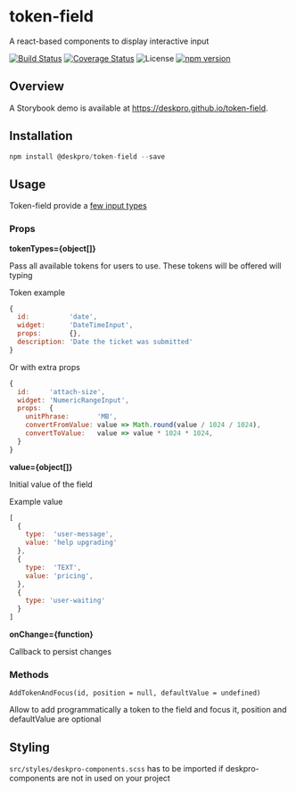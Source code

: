 token-field
===========
A react-based components to display interactive input 

[![Build Status](https://travis-ci.org/deskpro/token-field.svg?branch=master)](https://travis-ci.org/deskpro/token-field)
[![Coverage Status](https://coveralls.io/repos/github/deskpro/token-field/badge.svg)](https://coveralls.io/github/deskpro/token-field)
![License](https://img.shields.io/badge/License-BSD%203--Clause-blue.svg)
[![npm version](https://img.shields.io/npm/v/@deskpro/token-field.svg?style=flat)](https://www.npmjs.com/package/@deskpro/token-field)

## Overview

A Storybook demo is available at https://deskpro.github.io/token-field.

## Installation

```javascript
npm install @deskpro/token-field --save
```

## Usage

Token-field provide a [few input types](docs/components/inputs.md)

### Props

**tokenTypes={object[]}**

Pass all available tokens for users to use. These tokens will be offered will typing

Token example

```javascript
{
  id:          'date',
  widget:      'DateTimeInput',
  props:       {},
  description: 'Date the ticket was submitted'
}
```

Or with extra props

```javascript
{
  id:     'attach-size',
  widget: 'NumericRangeInput',
  props:  {
    unitPhrase:       'MB',
    convertFromValue: value => Math.round(value / 1024 / 1024),
    convertToValue:   value => value * 1024 * 1024,
  }
}
```

**value={object[]}**

Initial value of the field

Example value

```javascript
[
  {
    type:  'user-message',
    value: 'help upgrading'
  },
  {
    type:  'TEXT',
    value: 'pricing',
  },
  {
    type: 'user-waiting'
  }
]
``` 

**onChange={function}**

Callback to persist changes

### Methods

`AddTokenAndFocus(id, position = null, defaultValue = undefined)`

Allow to add programmatically a token to the field and focus it, position and defaultValue are optional 

## Styling

`src/styles/deskpro-components.scss` has to be imported if deskpro-components are not in used on your project